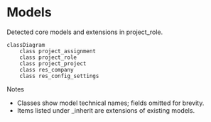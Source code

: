 # Models

Detected core models and extensions in project_role.

```mermaid
classDiagram
    class project_assignment
    class project_role
    class project_project
    class res_company
    class res_config_settings
```

Notes
- Classes show model technical names; fields omitted for brevity.
- Items listed under _inherit are extensions of existing models.
